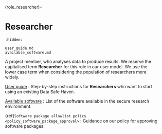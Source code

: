 (role_researcher)=

# Researcher

```{toctree}
:hidden:

user_guide.md
available_software.md
```

A project member, who analyses data to produce results.
We reserve the capitalised term **Researcher** for this role in our user model.
We use the lower case term when considering the population of researchers more widely.

[User guide](user_guide.md)
: Step-by-step instructions for **Researchers** who want to start using an existing Data Safe Haven.

[Available software](available_software.md)
: List of the software available in the secure research environment.

{ref}`Software package allowlist policy <policy_software_package_approval>`
: Guidance on our policy for approving software packages.
